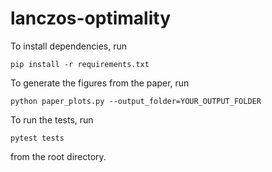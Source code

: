 # lanczos-optimality
To install dependencies, run
```
pip install -r requirements.txt
```

To generate the figures from the paper, run
```
python paper_plots.py --output_folder=YOUR_OUTPUT_FOLDER
```

To run the tests, run
```
pytest tests
```
from the root directory.
